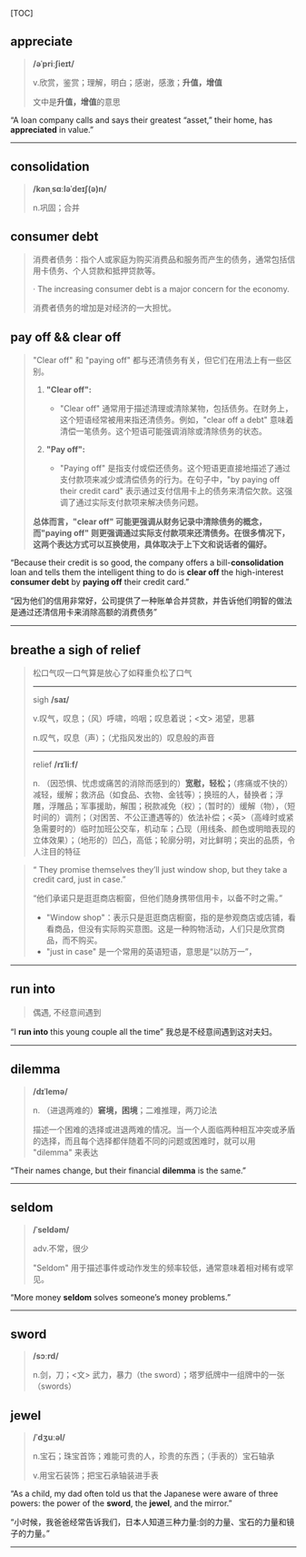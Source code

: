 [TOC]

## appreciate

> **/əˈpriːʃieɪt/**
>
> v.欣赏，鉴赏；理解，明白；感谢，感激；**升值，增值**
>
> 文中是**升值，增值**的意思

“A loan company calls and says their greatest “asset,” their home, has **appreciated** in value.”

---

## consolidation

> **/kənˌsɑːləˈdeɪʃ(ə)n/**
>
> n.巩固；合并

## consumer debt

> 消费者债务：指个人或家庭为购买消费品和服务而产生的债务，通常包括信用卡债务、个人贷款和抵押贷款等。
>
> · The increasing consumer debt is a major concern for the economy.
>
> 消费者债务的增加是对经济的一大担忧。

## pay off && clear off

> "Clear off" 和 "paying off" 都与还清债务有关，但它们在用法上有一些区别。
>
> 1. **"Clear off":**
>    - "Clear off" 通常用于描述清理或清除某物，包括债务。在财务上，这个短语经常被用来指还清债务。例如，"clear off a debt" 意味着清偿一笔债务。这个短语可能强调消除或清除债务的状态。
>
> 2. **"Pay off":**
>    - "Paying off" 是指支付或偿还债务。这个短语更直接地描述了通过支付款项来减少或清偿债务的行为。在句子中，"by paying off their credit card" 表示通过支付信用卡上的债务来清偿欠款。这强调了通过实际支付款项来解决债务问题。
>
> **总体而言，"clear off" 可能更强调从财务记录中清除债务的概念，而"paying off" 则更强调通过实际支付款项来还清债务。在很多情况下，这两个表达方式可以互换使用，具体取决于上下文和说话者的偏好。**

“Because their credit is so good, the company offers a bill-**consolidation** loan and tells them the intelligent thing to do is **clear off** the high-interest **consumer debt** by **paying off** their credit card.”

“因为他们的信用非常好，公司提供了一种账单合并贷款，并告诉他们明智的做法是通过还清信用卡来消除高额的消费债务”

---

## breathe a sigh of relief 

> 松口气叹一口气算是放心了如释重负松了口气
>
> ---
>
> sigh **/saɪ/**
>
> v.叹气，叹息；（风）呼啸，呜咽；叹息着说；<文> 渴望，思慕
>
> n.叹气，叹息（声）；（尤指风发出的）叹息般的声音
>
> ---
>
> relief **/rɪˈliːf/**
>
> n.
> （因恐惧、忧虑或痛苦的消除而感到的）**宽慰，轻松；**（疼痛或不快的）减轻，缓解；救济品（如食品、衣物、金钱等）；换班的人，替换者；浮雕，浮雕品；军事援助，解围；税款减免（权）；（暂时的）缓解（物），（短时间的）调剂；（对困苦、不公正遭遇等的）依法补偿；<英>（高峰时或紧急需要时的）临时加班公交车，机动车；凸现（用线条、颜色或明暗表现的立体效果）；（地形的）凹凸，高低；轮廓分明，对比鲜明；突出的品质，令人注目的特征



> “ They promise themselves they’ll just window shop, but they take a credit card, just in case.”
>
> “他们承诺只是逛逛商店橱窗，但他们随身携带信用卡，以备不时之需。”
>
> - "Window shop"：表示只是逛逛商店橱窗，指的是参观商店或店铺，看看商品，但没有实际购买意图。这是一种购物活动，人们只是欣赏商品，而不购买。
> - "just in case" 是一个常用的英语短语，意思是“以防万一”，

---

## run into

> 偶遇, 不经意间遇到

“I **run into** this young couple all the time” 我总是不经意间遇到这对夫妇。

---

## dilemma

> **/dɪˈlemə/**
>
> n. （进退两难的）**窘境，困境**；二难推理，两刀论法
>
> 描述一个困难的选择或进退两难的情况。当一个人面临两种相互冲突或矛盾的选择，而且每个选择都伴随着不同的问题或困难时，就可以用 "dilemma" 来表达

“Their names change, but their financial **dilemma** is the same.”

---

## seldom

> **/ˈseldəm/**
>
> adv.不常，很少
>
> "Seldom" 用于描述事件或动作发生的频率较低，通常意味着相对稀有或罕见。

“More money **seldom** solves someone’s money problems.”

---

## sword

> **/sɔːrd/**
>
> n.剑，刀；<文> 武力，暴力（the sword）；塔罗纸牌中一组牌中的一张（swords）

## jewel

>**/ˈdʒuːəl/**
>
>n.宝石；珠宝首饰；难能可贵的人，珍贵的东西；（手表的）宝石轴承
>
>v.用宝石装饰；把宝石承轴装进手表

“As a child, my dad often told us that the Japanese were aware of three powers: the power of the **sword**, the **jewel**, and the mirror.”

“小时候，我爸爸经常告诉我们，日本人知道三种力量:剑的力量、宝石的力量和镜子的力量。”

---